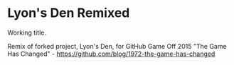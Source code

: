 Lyon's Den Remixed
=================

Working title.

Remix of forked project, Lyon's Den, for GitHub Game Off 2015 "The
Game Has Changed" - https://github.com/blog/1972-the-game-has-changed
